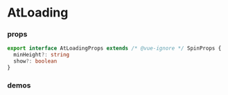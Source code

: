 # AtLoading

### props

```ts
export interface AtLoadingProps extends /* @vue-ignore */ SpinProps {
  minHeight?: string
  show?: boolean
}
```

### demos

<demo src="../examples/at-loading/basic.vue"></demo>
<demo src="../examples/at-loading/with-height.vue"></demo>

